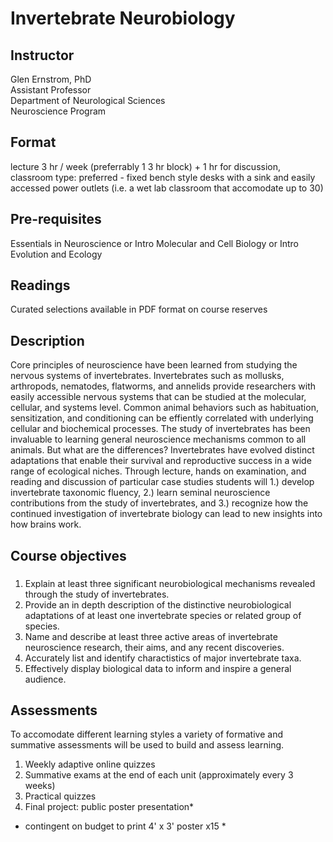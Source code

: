 # Invertebrate Neurobiology

## Instructor
Glen Ernstrom, PhD  
Assistant Professor    
Department of Neurological Sciences  
Neuroscience Program  

## Format
lecture 3 hr / week (preferrably 1 3 hr block) + 1 hr for discussion,
classroom type: preferred - fixed bench style desks with a sink and easily
accessed power outlets (i.e. a wet lab classroom that accomodate up to 30)

## Pre-requisites
Essentials in Neuroscience or Intro Molecular and Cell Biology or Intro
Evolution and Ecology 

## Readings
Curated selections available in PDF format on course reserves

## Description

Core principles of neuroscience have been learned from studying the nervous
systems of invertebrates. Invertebrates such as mollusks, arthropods,
nematodes, flatworms, and annelids provide researchers with easily accessible
nervous systems that can be studied at the molecular, cellular, and systems
level. Common animal behaviors such as habituation, sensitization, and
conditioning can be effiently correlated with underlying cellular and
biochemical processes. The study of invertebrates has been invaluable to
learning general neuroscience mechanisms common to all animals. But what are
the differences? Invertebrates have evolved distinct adaptations that enable
their survival and reproductive success in a wide range of ecological niches.
Through lecture, hands on examination, and reading and discussion of particular
case studies students will 1.) develop invertebrate taxonomic fluency, 2.)
learn seminal neuroscience contributions from the study of invertebrates,
and 3.) recognize how the continued investigation of invertebrate biology can
lead to new insights into how brains work.

## Course objectives

### 

1. Explain at least three significant neurobiological mechanisms revealed
   through the study of invertebrates. 
2. Provide an in depth description of the distinctive neurobiological
   adaptations of at least one invertebrate species or related group of
   species.
3. Name and describe at least three active areas of invertebrate neuroscience
   research, their aims, and any recent discoveries. 
4. Accurately list and identify charactistics of major invertebrate taxa. 
5. Effectively display biological data to inform and inspire a general
   audience.

## Assessments

To accomodate different learning styles a variety of formative and summative
assessments will be used to build and assess learning. 

1. Weekly adaptive online quizzes
2. Summative exams at the end of each unit (approximately every 3 weeks)
3. Practical quizzes
4. Final project: public poster presentation*

* contingent on budget to print 4' x 3' poster x15 *
